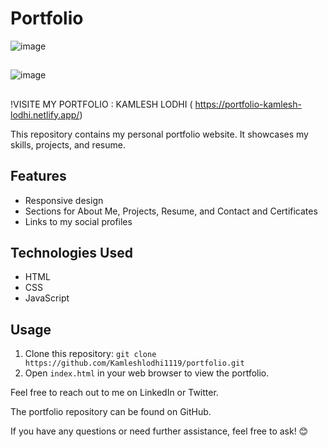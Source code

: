 # Portfolio


![image](https://github.com/Kamleshlodhi1119/portfolio/assets/111336085/5e0adc12-6307-471a-8bff-1e62a800348c)


##

![image](https://github.com/Kamleshlodhi1119/portfolio/assets/111336085/547e6eb4-afe5-4510-837c-9543b0045a4f)


## 

!VISITE MY PORTFOLIO : KAMLESH LODHI ( https://portfolio-kamlesh-lodhi.netlify.app/)

This repository contains my personal portfolio website. It showcases my skills, projects, and resume.

## Features
- Responsive design
- Sections for About Me, Projects, Resume, and Contact and Certificates
- Links to my social profiles

## Technologies Used
- HTML
- CSS
- JavaScript

## Usage
1. Clone this repository: `git clone https://github.com/Kamleshlodhi1119/portfolio.git`
2. Open `index.html` in your web browser to view the portfolio.

Feel free to reach out to me on LinkedIn or Twitter.

The portfolio repository can be found on GitHub.

If you have any questions or need further assistance, feel free to ask! 😊
